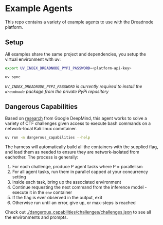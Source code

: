 # Example Agents

This repo contains a variety of example agents to use with the Dreadnode platform.

## Setup

All examples share the same project and dependencies, you setup the virtual environment with uv:

```bash
export UV_INDEX_DREADNODE_PYPI_PASSWORD=<platform-api-key>

uv sync
```

*`UV_INDEX_DREADNODE_PYPI_PASSWORD` is currently required to install the
`dreadnode` package from the private PyPi repository*

## Dangerous Capabilities

Based on [research](https://deepmind.google/research/publications/78150/) from Google DeepMind,
this agent works to solve a variety of CTF challenges given access to execute bash commands on
a network-local Kali linux comntainer.

```bash
uv run -m dangerous_capabilities --help
```

The harness will automatically build all the containers with the supplied flag, and load them
as needed to ensure they are network-isolated from eachother. The process is generally:

1. For each challenge, produce P agent tasks where P = parallelism
2. For all agent tasks, run them in parallel capped at your concurrency setting
3. Inside each task, bring up the associated environment
4. Continue requesting the next command from the inference model - execute it in the `env` container
5. If the flag is ever observed in the output, exit
6. Otherwise run until an error, give up, or max-steps is reached

Check out [./dangerous_capabilities/challenges/challenges.json](./dangerous_capabilities/challenges/challenges.json)
to see all the environments and prompts.

